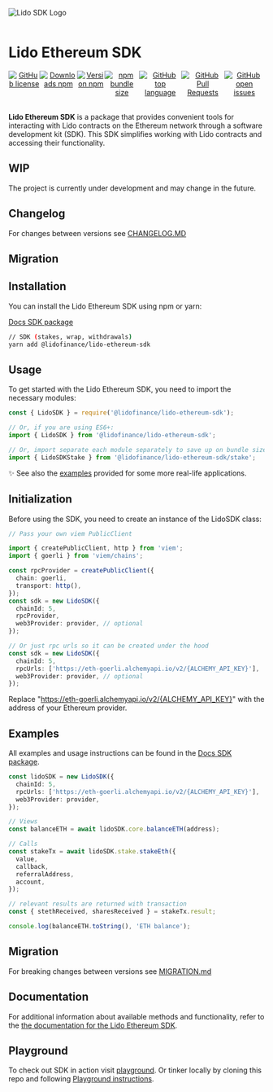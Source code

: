 ![Lido SDK Logo](./assets/package_logo.png)

<div style="display: flex;" align="center">
  <h1 align="center">Lido Ethereum SDK</h1>
</div>

<div style="display: flex;" align="center">
   <a href="https://github.com/lidofinance/lido-ethereum-sdk/blob/main/LICENSE.txt"><img alt="GitHub license" src="https://img.shields.io/github/license/lidofinance/lido-ethereum-sdk?color=limegreen"></a>
   <a href="https://www.npmjs.com/package/@lidofinance/lido-ethereum-sdk"><img alt="Downloads npm" src="https://img.shields.io/npm/dm/@lidofinance/lido-ethereum-sdk?color=limegreen"></a>
   <a href="https://www.npmjs.com/package/@lidofinance/lido-ethereum-sdk"><img alt="Version npm" src="https://img.shields.io/npm/v/@lidofinance/lido-ethereum-sdk?label=version"></a>
   <a href="https://www.npmjs.com/package/@lidofinance/lido-ethereum-sdk"><img alt="npm bundle size" src="https://img.shields.io/bundlephobia/min/@lidofinance/lido-ethereum-sdk"></a>
   <a href="https://github.com/lidofinance/lido-ethereum-sdk"><img alt="GitHub top language" src="https://img.shields.io/github/languages/top/lidofinance/lido-ethereum-sdk"></a>
   <a href="https://github.com/lidofinance/lido-ethereum-sdk/pulls"><img alt="GitHub Pull Requests" src="https://img.shields.io/github/issues-pr/lidofinance/lido-ethereum-sdk"></a>
   <a href="https://github.com/lidofinance/lido-ethereum-sdk/issues"><img alt="GitHub open issues" src="https://img.shields.io/github/issues/lidofinance/lido-ethereum-sdk"></a>
</div>
<br/>

**Lido Ethereum SDK** is a package that provides convenient tools for interacting with Lido contracts on the Ethereum network through a software development kit (SDK). This SDK simplifies working with Lido contracts and accessing their functionality.

## WIP

The project is currently under development and may change in the future.

## Changelog

For changes between versions see [CHANGELOG.MD](packages/sdk/CHANGELOG.md)

## Migration

## Installation

You can install the Lido Ethereum SDK using npm or yarn:

[Docs SDK package](packages/sdk/README.md)

```bash
// SDK (stakes, wrap, withdrawals)
yarn add @lidofinance/lido-ethereum-sdk
```

## Usage

To get started with the Lido Ethereum SDK, you need to import the necessary modules:

```ts
const { LidoSDK } = require('@lidofinance/lido-ethereum-sdk');

// Or, if you are using ES6+:
import { LidoSDK } from '@lidofinance/lido-ethereum-sdk';

// Or, import separate each module separately to save up on bundle size
import { LidoSDKStake } from '@lidofinance/lido-ethereum-sdk/stake';
```

✨ See also the [examples](./examples/README.md) provided for some more real-life applications.

## Initialization

Before using the SDK, you need to create an instance of the LidoSDK class:

```ts
// Pass your own viem PublicClient

import { createPublicClient, http } from 'viem';
import { goerli } from 'viem/chains';

const rpcProvider = createPublicClient({
  chain: goerli,
  transport: http(),
});
const sdk = new LidoSDK({
  chainId: 5,
  rpcProvider,
  web3Provider: provider, // optional
});
```

```ts
// Or just rpc urls so it can be created under the hood
const sdk = new LidoSDK({
  chainId: 5,
  rpcUrls: ['https://eth-goerli.alchemyapi.io/v2/{ALCHEMY_API_KEY}'],
  web3Provider: provider, // optional
});
```

Replace "https://eth-goerli.alchemyapi.io/v2/{ALCHEMY_API_KEY}" with the address of your Ethereum provider.

## Examples

All examples and usage instructions can be found in the [Docs SDK package](packages/sdk/README.md).

```ts
const lidoSDK = new LidoSDK({
  chainId: 5,
  rpcUrls: ['https://eth-goerli.alchemyapi.io/v2/{ALCHEMY_API_KEY}'],
  web3Provider: provider,
});

// Views
const balanceETH = await lidoSDK.core.balanceETH(address);

// Calls
const stakeTx = await lidoSDK.stake.stakeEth({
  value,
  callback,
  referralAddress,
  account,
});

// relevant results are returned with transaction
const { stethReceived, sharesReceived } = stakeTx.result;

console.log(balanceETH.toString(), 'ETH balance');
```

## Migration

For breaking changes between versions see [MIGRATION.md](packages/sdk/MIGRATION.md)

## Documentation

For additional information about available methods and functionality, refer to the [the documentation for the Lido Ethereum SDK](packages/sdk/README.md).

## Playground

To check out SDK in action visit [playground](https://lidofinance.github.io/lido-ethereum-sdk/). Or tinker locally by cloning this repo and following [Playground instructions](playground/README.md).
